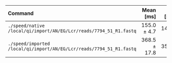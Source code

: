| Command | Mean [ms] | Min [ms] | Max [ms] | Relative |
|:---|---:|---:|---:|---:|
| `./speed/native /local/qi/import/AN/EG/Lcr/reads/7794_51_R1.fastq` | 155.0 ± 4.7 | 149.8 | 165.8 | 1.00 |
| `./speed/imported /local/qi/import/AN/EG/Lcr/reads/7794_51_R1.fastq` | 368.5 ± 17.8 | 356.0 | 412.3 | 2.38 ± 0.14 |
